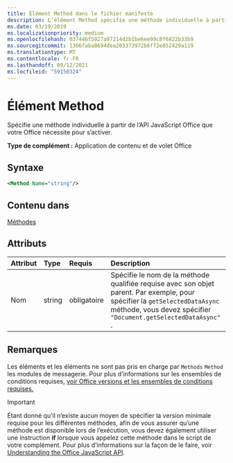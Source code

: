 ```yaml
---
title: Élément Method dans le fichier manifeste
description: L’élément Method spécifie une méthode individuelle à partir de l’API JavaScript Office dont vos Office de développement ont besoin pour s’activer.
ms.date: 03/19/2019
ms.localizationpriority: medium
ms.openlocfilehash: 037446f5027a97214d2b1be6ee99c8f6822b33b9
ms.sourcegitcommit: 1306faba8694dea203373972b6ff2e852429a119
ms.translationtype: MT
ms.contentlocale: fr-FR
ms.lasthandoff: 09/12/2021
ms.locfileid: "59150324"
---
```

# <a name="method-element"></a>Élément Method

Spécifie une méthode individuelle à partir de l’API JavaScript Office que votre Office nécessite pour s’activer.

**Type de complément :** Application de contenu et de volet Office

## <a name="syntax"></a>Syntaxe

```XML
<Method Name="string"/>
```

## <a name="contained-in"></a>Contenu dans

[Méthodes](methods.md)

## <a name="attributes"></a>Attributs

|Attribut|Type|Requis|Description|
|:-----|:-----|:-----|:-----|
|Nom|string|obligatoire|Spécifie le nom de la méthode qualifiée requise avec son objet parent. Par exemple, pour spécifier la `getSelectedDataAsync` méthode, vous devez spécifier `"Document.getSelectedDataAsync"` .|

## <a name="remarks"></a>Remarques

Les éléments et les éléments ne sont pas pris en charge par `Methods` `Method` les modules de messagerie. Pour plus d’informations sur les ensembles de conditions requises, [voir Office versions et les ensembles de conditions requises.](../../develop/office-versions-and-requirement-sets.md)

> [!IMPORTANT]
> Étant donné qu’il n’existe aucun moyen de spécifier la version minimale requise pour les différentes méthodes, afin de vous assurer qu’une méthode est disponible lors de l’exécution, vous devez également utiliser une instruction **if** lorsque vous appelez cette méthode dans le script de votre complément. Pour plus d’informations sur la façon de le faire, voir [Understanding the Office JavaScript API](../../develop/understanding-the-javascript-api-for-office.md).
